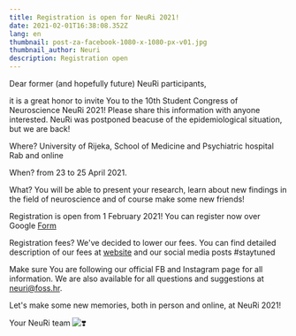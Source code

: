 ```yaml
---
title: Registration is open for NeuRi 2021!
date: 2021-02-01T16:38:08.352Z
lang: en
thumbnail: post-za-facebook-1080-x-1080-px-v01.jpg
thumbnail_author: Neuri
description: Registration open
---
```

<!--StartFragment-->

Dear former (and hopefully future) NeuRi participants,

it is a great honor to invite You to the 10th Student Congress of Neuroscience NeuRi 2021! Please share this information with anyone interested. NeuRi was postponed beacuse of the epidemiological situation, but we are back!

Where? University of Rijeka, School of Medicine and Psychiatric hospital Rab and online

When? from 23 to 25 April 2021.

What? You will be able to present your research, learn about new findings in the field of neuroscience and of course make some new friends!

Registration is open from 1 February 2021! You can register now over Google <a href="https://forms.gle/Lt45ZuFeLdcj7rFQ9" target="_blank" rel="noopener noreferrer">Form</a> [](https://forms.gle/UfcespLkMFHdsud78?fbclid=IwAR2VPpEwmmNxK-1XVhI8KbWH9TG-DMt-iziSwpyJNVTfeCp445oE_2HTG84)

Registration fees? We've decided to lower our fees. You can find detailed description of our fees at [](https://neuri.uniri.hr/dokumenti?fbclid=IwAR3saUMMgj4RrcxkzLAJoMfhJhcVh8KbqtsHhsnygXh6zANPs6TtBfxKfI0)<a href="https://neuri.uniri.hr/en/documents" target="_blank" rel="noopener noreferrer">website</a> and our social media posts [](https://www.facebook.com/hashtag/staytuned?__eep__=6&__cft__[0]=AZU_yTXYl1Ya0siroMX-U8fsKwtICgpM7cFgGsd0uBJKu4HpqzPwxvulkoO7LXQ75mJ1ajx4j5FoAfIP2g236FgY7WfejdjAI1ybHVp8-nhkudawNJeH9UoHIm2Bbto0xpGSzkyQBCUG2ocl20Lpamzpxtq6G2_rPA2PncPdjJhR9YGDfAbjyS0Ujg8_I9Y2ytE&__tn__=*NK-R)#staytuned

Make sure You are following our official FB and Instagram page for all information. We are also available for all questions and suggestions at neuri@foss.hr.

Let's make some new memories, both in person and online, at NeuRi 2021!

Your NeuRi team ![❣️](https://static.xx.fbcdn.net/images/emoji.php/v9/teb/1/16/2763.png)

<!--EndFragment-->